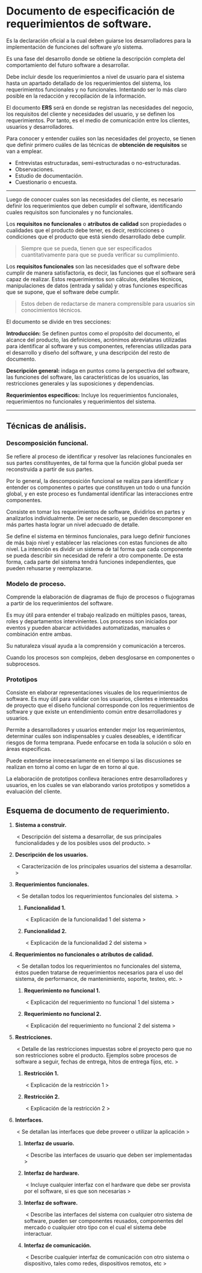 # Documento de especificación de requerimientos de software.

Es la declaración oficial a la cual deben guiarse los desarrolladores para la implementación de funciones del software y/o sistema.

Es una fase del desarrollo donde se obtiene la descripción completa del comportamiento del futuro software a desarrollar.

Debe incluir desde los requerimientos a nivel de usuario para el sistema hasta un apartado detallado de los requerimientos del sistema, los requerimientos funcionales y no funcionales. Intentando ser lo más claro posible en la redacción y recopilación de la información.

El documento __ERS__ será en donde se registran las necesidades del negocio, los requisitos del cliente y necesidades del usuario, y se definen los requerimientos. Por tanto, es el medio de comunicación entre los clientes, usuarios y desarrolladores.

Para conocer y entender cuáles son las necesidades del proyecto, se tienen que definir primero cuáles de las técnicas de __obtención de requisitos__ se van a emplear.

- Entrevistas estructuradas, semi-estructuradas o no-estructuradas.
- Observaciones.
- Estudio de documentación.
- Cuestionario o encuesta.

---

Luego de conocer cuales son las necesidades del cliente, es necesario definir los requerimientos que deben cumplir el software, identificando cuales requisitos son funcionales y no funcionales.

Los __requisitos no funcionales__ o __atributos de calidad__ son propiedades o cualidades que el producto debe tener, es decir, restricciones o condiciones que el producto que está siendo desarrollado debe cumplir.

> Siempre que se pueda, tienen que ser especificados cuantitativamente para que se pueda verificar su cumplimiento.

Los __requisitos funcionales__ son las necesidades que el software debe cumplir de manera satisfactoria, es decir, las funciones que el software será capaz de realizar. Estos requerimientos son cálculos, detalles técnicos, manipulaciones de datos (entrada y salida) y otras funciones específicas que se supone, que el software debe cumplir.

> Estos deben de redactarse de manera comprensible para usuarios sin conocimientos técnicos.



El documento se divide en tres secciones:

__Introducción:__ Se definen puntos como el propósito del documento, el alcance del producto, las definiciones, acrónimos abreviaturas utilizadas para identificar al software y sus componentes, referencias utilizadas para el desarrollo y diseño del software, y una descripción del resto de documento.

__Descripción general:__ indaga en puntos como la perspectiva del software, las funciones del software, las características de los usuarios, las restricciones generales y las suposiciones y dependencias. 

__Requerimientos específicos:__ Incluye los requerimientos funcionales, requerimientos no funcionales y requerimientos del sistema.

---

## Técnicas de análisis.

### Descomposición funcional.

Se refiere al proceso de identificar y resolver las relaciones funcionales en sus partes constituyentes, de tal forma que la función global pueda ser reconstruida a partir de sus partes. 

Por lo general, la descomposición funcional se realiza para identificar y entender os componentes o partes que constituyen un todo o una función global, y en este proceso es fundamental identificar las interacciones entre componentes.

Consiste en tomar los requerimientos de software, dividirlos en partes y analizarlos individualmente. De ser necesario, se pueden descomponer en más partes hasta lograr un nivel adecuado de detalle.

Se define el sistema en términos funcionales, para luego definir funciones de más bajo nivel y establecer las relaciones con estas funciones de alto nivel. La intención es dividir un sistema de tal forma que cada componente se pueda describir sin necesidad de referir a otro componente. De esta forma, cada parte del sistema tendrá funciones independientes, que pueden rehusarse y reemplazarse. 

### Modelo de proceso.

Comprende la elaboración de diagramas de flujo de procesos o flujogramas a partir de los requerimientos del software.

Es muy útil para entender el trabajo realizado en múltiples pasos, tareas, roles y departamentos intervinientes. Los procesos son iniciados por eventos y pueden abarcar actividades automatizadas, manuales o combinación entre ambas.

Su naturaleza visual ayuda a la comprensión y comunicación a terceros.

Cuando los procesos son complejos, deben desglosarse en componentes o subprocesos.  

### Prototipos

Consiste en elaborar representaciones visuales de los requerimientos de software. Es muy útil para validar con los usuarios, clientes e interesados de proyecto que el diseño funcional corresponde con los requerimientos de software y que existe un entendimiento común entre desarrolladores y usuarios.

Permite a desarrolladores y usuarios entender mejor los requerimientos, determinar cuáles son indispensables y cuales deseables, e identificar riesgos de forma temprana. Puede enfocarse en toda la solución o sólo en áreas especificas.

Puede extenderse innecesariamente en el tiempo si las discusiones se realizan en torno al como en lugar de en torno al que.

La elaboración de prototipos conlleva iteraciones entre desarrolladores y usuarios, en los cuales se van elaborando varios prototipos y sometidos a evaluación del cliente.

## Esquema de documento de requerimiento.

1. __Sistema a construir.__

   ​	< Descripción del sistema a desarrollar, de sus principales funcionalidades y de los posibles usos del producto. >

2. __Descripción de los usuarios.__

   ​	< Caracterización de los principales usuarios del sistema a desarrollar. >

3. __Requerimientos funcionales.__

   ​	< Se detallan todos los requerimientos funcionales del sistema. >

   1. __Funcionalidad 1.__

      ​	< Explicación de la funcionalidad 1 del sistema >

   2. __Funcionalidad 2.__

      ​	< Explicación de la funcionalidad 2 del sistema >

4. __Requerimientos no funcionales o atributos de calidad.__

   ​	< Se detallan todos los requerimientos no funcionales del sistema, éstos pueden tratarse de requerimientos necesarios para el uso del sistema, de performance, de mantenimiento, soporte, testeo, etc. >

   1. __Requerimiento no funcional 1.__

      ​	< Explicación del requerimiento no funcional 1 del sistema >

   2. __Requerimiento no funcional 2.__

      ​	< Explicación del requerimiento no funcional 2 del sistema >

5. __Restricciones.__

   ​	< Detalle de las restricciones impuestas sobre el proyecto pero que no son restricciones sobre el producto. Ejemplos sobre procesos de software a seguir, fechas de entrega, hitos de entrega fijos, etc. >

   1. __Restricción 1.__

      ​	< Explicación de la restricción 1 >

   2. __Restricción 2.__

      ​	< Explicación de la restricción 2 >

6. __Interfaces.__

   ​	< Se detallan las interfaces que debe proveer o utilizar la aplicación >

   1. __Interfaz de usuario.__

      ​	< Describe las interfaces de usuario que deben ser implementadas >

   2. __Interfaz de hardware.__

      ​	< Incluye cualquier interfaz con el hardware que debe ser provista por el software, si es que son necesarias >

   3. __Interfaz de software.__

      ​	< Describe las interfaces del sistema con cualquier otro sistema de software, pueden ser componentes reusados, componentes del mercado o cualquier otro tipo con el cual el sistema debe interactuar.

   4. __Interfaz de comunicación.__

      ​	< Describe cualquier interfaz de comunicación con otro sistema o dispositivo, tales como redes, dispositivos remotos, etc >

   